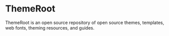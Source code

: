 # ThemeRoot

ThemeRoot is an open source repository of open source themes, templates, web fonts, theming resources, and guides.

